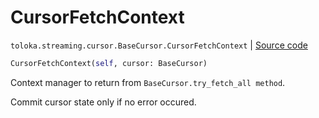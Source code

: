 # CursorFetchContext
`toloka.streaming.cursor.BaseCursor.CursorFetchContext` | [Source code](https://github.com/Toloka/toloka-kit/blob/v1.1.0.post1/src/streaming/cursor.py#L84)

```python
CursorFetchContext(self, cursor: BaseCursor)
```

Context manager to return from `BaseCursor.try_fetch_all method`.


Commit cursor state only if no error occured.

